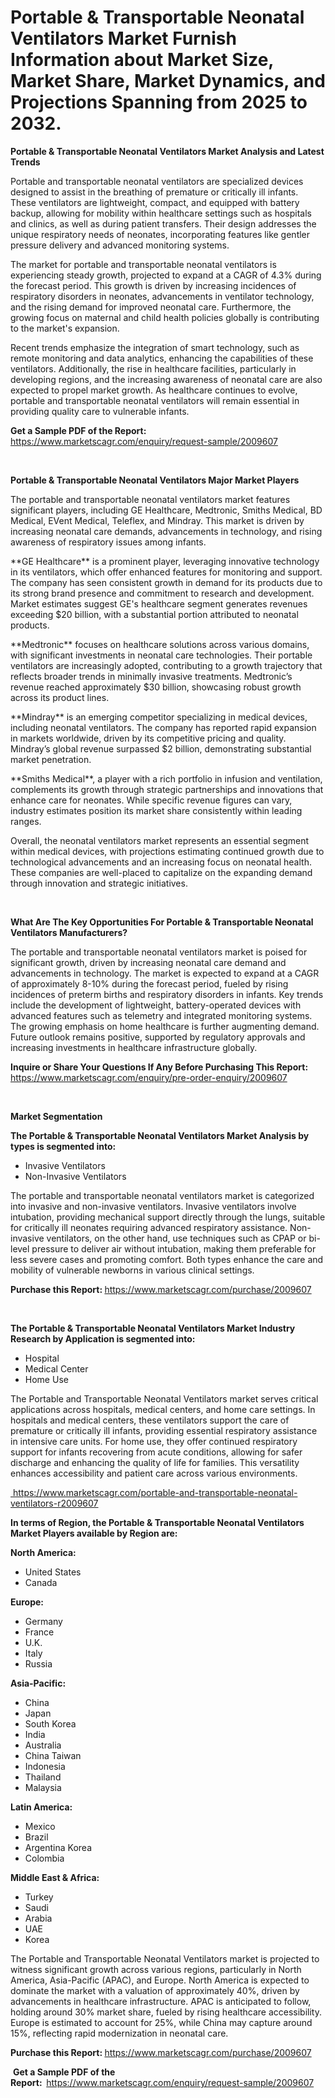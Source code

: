 <p><h1>Portable & Transportable Neonatal Ventilators Market Furnish Information about Market Size, Market Share, Market Dynamics, and Projections Spanning from 2025 to 2032.</h1></p><p><strong>Portable & Transportable Neonatal Ventilators Market Analysis and Latest Trends</strong></p>
<p><p>Portable and transportable neonatal ventilators are specialized devices designed to assist in the breathing of premature or critically ill infants. These ventilators are lightweight, compact, and equipped with battery backup, allowing for mobility within healthcare settings such as hospitals and clinics, as well as during patient transfers. Their design addresses the unique respiratory needs of neonates, incorporating features like gentler pressure delivery and advanced monitoring systems.</p><p>The market for portable and transportable neonatal ventilators is experiencing steady growth, projected to expand at a CAGR of 4.3% during the forecast period. This growth is driven by increasing incidences of respiratory disorders in neonates, advancements in ventilator technology, and the rising demand for improved neonatal care. Furthermore, the growing focus on maternal and child health policies globally is contributing to the market's expansion. </p><p>Recent trends emphasize the integration of smart technology, such as remote monitoring and data analytics, enhancing the capabilities of these ventilators. Additionally, the rise in healthcare facilities, particularly in developing regions, and the increasing awareness of neonatal care are also expected to propel market growth. As healthcare continues to evolve, portable and transportable neonatal ventilators will remain essential in providing quality care to vulnerable infants.</p></p>
<p><strong>Get a Sample PDF of the Report:&nbsp;</strong> <a href="https://www.marketscagr.com/enquiry/request-sample/2009607?utm_campaign=2958&utm_medium=2&utm_source=Github&utm_content=ia&utm_term=16042025&utm_id=portable-transportable-neonatal-ventilators">https://www.marketscagr.com/enquiry/request-sample/2009607</a></p>
<p>&nbsp;</p>
<p><strong>Portable & Transportable Neonatal Ventilators Major Market Players</strong></p>
<p><p>The portable and transportable neonatal ventilators market features significant players, including GE Healthcare, Medtronic, Smiths Medical, BD Medical, EVent Medical, Teleflex, and Mindray. This market is driven by increasing neonatal care demands, advancements in technology, and rising awareness of respiratory issues among infants.</p><p>**GE Healthcare** is a prominent player, leveraging innovative technology in its ventilators, which offer enhanced features for monitoring and support. The company has seen consistent growth in demand for its products due to its strong brand presence and commitment to research and development. Market estimates suggest GE's healthcare segment generates revenues exceeding $20 billion, with a substantial portion attributed to neonatal products.</p><p>**Medtronic** focuses on healthcare solutions across various domains, with significant investments in neonatal care technologies. Their portable ventilators are increasingly adopted, contributing to a growth trajectory that reflects broader trends in minimally invasive treatments. Medtronic’s revenue reached approximately $30 billion, showcasing robust growth across its product lines.</p><p>**Mindray** is an emerging competitor specializing in medical devices, including neonatal ventilators. The company has reported rapid expansion in markets worldwide, driven by its competitive pricing and quality. Mindray’s global revenue surpassed $2 billion, demonstrating substantial market penetration.</p><p>**Smiths Medical**, a player with a rich portfolio in infusion and ventilation, complements its growth through strategic partnerships and innovations that enhance care for neonates. While specific revenue figures can vary, industry estimates position its market share consistently within leading ranges.</p><p>Overall, the neonatal ventilators market represents an essential segment within medical devices, with projections estimating continued growth due to technological advancements and an increasing focus on neonatal health. These companies are well-placed to capitalize on the expanding demand through innovation and strategic initiatives.</p></p>
<p>&nbsp;</p>
<p><strong>What Are The Key Opportunities For Portable & Transportable Neonatal Ventilators Manufacturers?</strong></p>
<p><p>The portable and transportable neonatal ventilators market is poised for significant growth, driven by increasing neonatal care demand and advancements in technology. The market is expected to expand at a CAGR of approximately 8-10% during the forecast period, fueled by rising incidences of preterm births and respiratory disorders in infants. Key trends include the development of lightweight, battery-operated devices with advanced features such as telemetry and integrated monitoring systems. The growing emphasis on home healthcare is further augmenting demand. Future outlook remains positive, supported by regulatory approvals and increasing investments in healthcare infrastructure globally.</p></p>
<p><strong>Inquire or Share Your Questions If Any Before Purchasing This Report:</strong> <a href="https://www.marketscagr.com/enquiry/pre-order-enquiry/2009607?utm_campaign=2958&utm_medium=2&utm_source=Github&utm_content=ia&utm_term=16042025&utm_id=portable-transportable-neonatal-ventilators">https://www.marketscagr.com/enquiry/pre-order-enquiry/2009607</a></p>
<p>&nbsp;</p>
<p><strong>Market Segmentation</strong></p>
<p><strong>The Portable & Transportable Neonatal Ventilators Market Analysis by types is segmented into:</strong></p>
<p><ul><li>Invasive Ventilators</li><li>Non-Invasive Ventilators</li></ul></p>
<p><p>The portable and transportable neonatal ventilators market is categorized into invasive and non-invasive ventilators. Invasive ventilators involve intubation, providing mechanical support directly through the lungs, suitable for critically ill neonates requiring advanced respiratory assistance. Non-invasive ventilators, on the other hand, use techniques such as CPAP or bi-level pressure to deliver air without intubation, making them preferable for less severe cases and promoting comfort. Both types enhance the care and mobility of vulnerable newborns in various clinical settings.</p></p>
<p><strong>Purchase this Report:&nbsp;</strong><a href="https://www.marketscagr.com/purchase/2009607?utm_campaign=2958&utm_medium=2&utm_source=Github&utm_content=ia&utm_term=16042025&utm_id=portable-transportable-neonatal-ventilators">https://www.marketscagr.com/purchase/2009607</a></p>
<p>&nbsp;</p>
<p><strong>The Portable & Transportable Neonatal Ventilators Market Industry Research by Application is segmented into:</strong></p>
<p><ul><li>Hospital</li><li>Medical Center</li><li>Home Use</li></ul></p>
<p><p>The Portable and Transportable Neonatal Ventilators market serves critical applications across hospitals, medical centers, and home care settings. In hospitals and medical centers, these ventilators support the care of premature or critically ill infants, providing essential respiratory assistance in intensive care units. For home use, they offer continued respiratory support for infants recovering from acute conditions, allowing for safer discharge and enhancing the quality of life for families. This versatility enhances accessibility and patient care across various environments.</p></p>
<p><a href="https://www.marketscagr.com/portable-and-transportable-neonatal-ventilators-r2009607?utm_campaign=2958&utm_medium=2&utm_source=Github&utm_content=ia&utm_term=16042025&utm_id=portable-transportable-neonatal-ventilators">&nbsp;https://www.marketscagr.com/portable-and-transportable-neonatal-ventilators-r2009607</a></p>
<p><strong>In terms of Region, the Portable & Transportable Neonatal Ventilators Market Players available by Region are:</strong></p>
<p>
    <p> <strong> North America: </strong>
        <ul>
            <li>United States</li>
            <li>Canada</li>
        </ul>
        </p> 
    <p> <strong> Europe: </strong>
        <ul>
            <li>Germany</li>
            <li>France</li>
            <li>U.K.</li>
            <li>Italy</li>
            <li>Russia</li>
        </ul>
        </p> 
    <p> <strong> Asia-Pacific: </strong>
        <ul>
            <li>China</li>
            <li>Japan</li>
            <li>South Korea</li>
            <li>India</li>
            <li>Australia</li>
            <li>China Taiwan</li>
            <li>Indonesia</li>
            <li>Thailand</li>
            <li>Malaysia</li>
        </ul>
        </p> 
    <p> <strong> Latin America: </strong>
        <ul>
            <li>Mexico</li>
            <li>Brazil</li>
            <li>Argentina Korea</li>
            <li>Colombia</li>
        </ul>
        </p> 
    <p> <strong> Middle East & Africa: </strong>
        <ul>
            <li>Turkey</li>
            <li>Saudi</li>
            <li>Arabia</li>
            <li>UAE</li>
            <li>Korea</li>
        </ul>
    </p>
    </p>
<p><p>The Portable and Transportable Neonatal Ventilators market is projected to witness significant growth across various regions, particularly in North America, Asia-Pacific (APAC), and Europe. North America is expected to dominate the market with a valuation of approximately 40%, driven by advancements in healthcare infrastructure. APAC is anticipated to follow, holding around 30% market share, fueled by rising healthcare accessibility. Europe is estimated to account for 25%, while China may capture around 15%, reflecting rapid modernization in neonatal care.</p></p>
<p><strong>Purchase this Report: </strong><a href="https://www.marketscagr.com/purchase/2009607?utm_campaign=2958&utm_medium=2&utm_source=Github&utm_content=ia&utm_term=16042025&utm_id=portable-transportable-neonatal-ventilators">https://www.marketscagr.com/purchase/2009607</a></p>
<p>&nbsp;<strong>Get a Sample PDF of the Report:&nbsp;&nbsp;</strong><a href="https://www.marketscagr.com/enquiry/request-sample/2009607?utm_campaign=2958&utm_medium=2&utm_source=Github&utm_content=ia&utm_term=16042025&utm_id=portable-transportable-neonatal-ventilators">https://www.marketscagr.com/enquiry/request-sample/2009607</a></p>
<p><strong></strong></p>
<p><p></p><p></p><p></p></p>